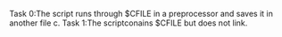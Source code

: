Task 0:The script runs through $CFILE in a preprocessor and saves it in another file c.
Task 1:The scriptconains $CFILE but does not link.

